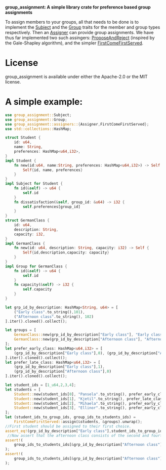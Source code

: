 **group_assignment: A simple library crate for preference based group assignments**

To assign members to your groups, all that needs to be done is to implement the [Subject](src/subjects/mod.rs#L5) and the [Group](src/groups/mod.rs#L5) traits
for the member and group types respectively. Then an [Assigner](src/assignment/assigners/mod.rs#L24) can provide group assignments. We have thus far implemented two such assingers:  [ProposeAndReject](src/assignment/assigners/propose_and_reject/mod.rs#L21) (inspired by the Gale-Shapley algorithm), and the simpler [FirstComeFirstServed](src/assignment/assigners/first_come_first_served/mod.rs#L11).
# License
group_assignment is available under either the Apache-2.0 or the MIT license. 

# A simple example: 
```rust
use group_assignment::Subject;
use group_assignment::Group;
use group_assignment::assigners::{Assigner,FirstComeFirstServed};
use std::collections::HashMap;

struct Student {
    id: u64,
    name: String,
    preferences: HashMap<u64,i32>,
}
impl Student {
    fn new(id:u64, name:String, preferences: HashMap<u64,i32>) -> Self {
        Self{id, name, preferences}
    }
}
impl Subject for Student {
    fn id(&self) -> u64 {
        self.id
    }
    fn dissatisfaction(&self, group_id: &u64) -> i32 {
        self.preferences[group_id]
    }
}
struct GermanClass {
    id: u64,
    description: String,
    capacity: i32,
}
impl GermanClass {
    fn new(id: u64, description: String, capacity: i32) -> Self {
        Self{id,description,capacity: capacity}
    }
}
impl Group for GermanClass {
    fn id(&self) -> u64 {
        self.id
    }
    fn capacity(&self) -> i32 {
        self.capacity
    }
}

let grp_id_by_description: HashMap<String, u64> = [
    ("Early class".to_string(),101),
    ("Afternoon class".to_string(), 102)
].iter().cloned().collect();

let groups = [
    GermanClass::new(grp_id_by_description["Early class"], "Early class".to_string(),2),
    GermanClass::new(grp_id_by_description["Afternoon class"], "Afternoon class".to_string(), 2)
];
let prefer_early_class: HashMap<u64,i32> = [
    (grp_id_by_description["Early class"],0), (grp_id_by_description["Afternoon class"],1)
].iter().cloned().collect();  
let prefer_late_class: HashMap<u64,i32> = [
    (grp_id_by_description["Early class"],1),
    (grp_id_by_description["Afternoon class"],0)
].iter().cloned().collect();

let student_ids = [1_u64,2,3,4];
let students = [
    Student::new(student_ids[0], "Pansela".to_string(), prefer_early_class.clone()),
    Student::new(student_ids[1], "Kjetil".to_string(), prefer_late_class),
    Student::new(student_ids[2], "Mihaela".to_string(), prefer_early_class.clone()),
    Student::new(student_ids[3], "Ellinor".to_string(), prefer_early_class)    
];
let (student_ids_to_group_ids, group_ids_to_students_ids) =
    FirstComeFirstServed::assign(&students, &groups).unwrap();
//First student should be assigned to their first choice.
assert_eq!(grp_id_by_description["Early class"],student_ids_to_group_ids[&student_ids[0]]);
 //Now assert that the afternoon class consists of the second and fourth student
assert!(
    group_ids_to_students_ids[&grp_id_by_description["Afternoon class"]].contains(&student_ids[1])
);  
assert!(
    group_ids_to_students_ids[&grp_id_by_description["Afternoon class"]].contains(&student_ids[3])
);
 ```
